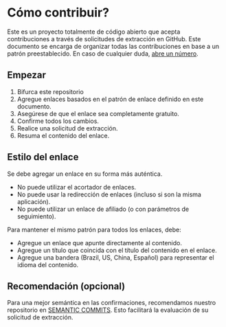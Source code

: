 # Cómo contribuir?
Este es un proyecto totalmente de código abierto que acepta contribuciones a través de solicitudes de extracción en GitHub. Este documento se encarga de organizar todas las contribuciones en base a un patrón preestablecido. En caso de cualquier duda, [abre un número](https://github.com/iuricode/recursos-gratuitos/issues/new).

## Empezar

1. Bifurca este repositorio
2. Agregue enlaces basados ​​en el patrón de enlace definido en este documento.
3. Asegúrese de que el enlace sea completamente gratuito.
4. Confirme todos los cambios.
5. Realice una solicitud de extracción.
6. Resuma el contenido del enlace.

## Estilo del enlace

Se debe agregar un enlace en su forma más auténtica.
- No puede utilizar el acortador de enlaces.
- No puede usar la redirección de enlaces (incluso si son la misma aplicación).
- No puede utilizar un enlace de afiliado (o con parámetros de seguimiento).

Para mantener el mismo patrón para todos los enlaces, debe:

- Agregue un enlace que apunte directamente al contenido.
- Agregue un título que coincida con el título del contenido en el enlace.
- Agregue una bandera (Brazil, US, China, Español) para representar el idioma del contenido.

## Recomendación (opcional)
Para una mejor semántica en las confirmaciones, recomendamos nuestro repositorio en [SEMANTIC COMMITS](https://github.com/iuricode/padroes-de-commits). Esto facilitará la evaluación de su solicitud de extracción.